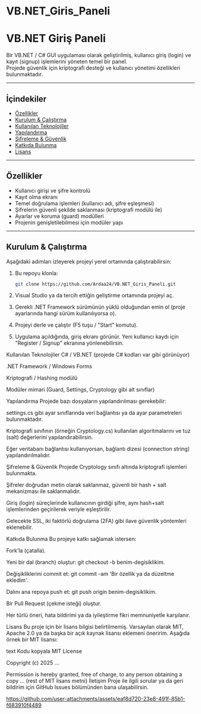 # VB.NET_Giris_Paneli
# VB.NET Giriş Paneli

Bir VB.NET / C# GUI uygulaması olarak geliştirilmiş, kullanıcı giriş (login) ve kayıt (signup) işlemlerini yöneten temel bir panel.  
Projede güvenlik için kriptografi desteği ve kullanıcı yönetimi özellikleri bulunmaktadır.

---

## İçindekiler

- [Özellikler](#özellikler)  
- [Kurulum & Çalıştırma](#kurulum--çalıştırma)  
- [Kullanılan Teknolojiler](#kullanılan-teknolojiler)  
- [Yapılandırma](#yapılandırma)  
- [Şifreleme & Güvenlik](#şifreleme--güvenlik)  
- [Katkıda Bulunma](#katkıda-bulunma)  
- [Lisans](#lisans)

---

## Özellikler

- Kullanıcı girişi ve şifre kontrolü  
- Kayıt olma ekranı  
- Temel doğrulama işlemleri (kullanıcı adı, şifre eşleşmesi)  
- Şifrelerin güvenli şekilde saklanması (kriptografi modülü ile)  
- Ayarlar ve koruma (guard) modülleri  
- Projenin genişletilebilmesi için modüler yapı  

---

## Kurulum & Çalıştırma

Aşağıdaki adımları izleyerek projeyi yerel ortamında çalıştırabilirsin:

1. Bu repoyu klonla:
   ```bash
   git clone https://github.com/Ardaa24/VB.NET_Giris_Paneli.git
2. Visual Studio ya da tercih ettiğin geliştirme ortamında projeyi aç.

3. Gerekli .NET Framework sürümünün yüklü olduğundan emin ol (proje ayarlarında hangi sürüm kullanılıyorsa o).

4. Projeyi derle ve çalıştır (F5 tuşu / "Start" komutu).

5. Uygulama açıldığında, giriş ekranı görünür. Yeni kullanıcı kaydı için "Register / Signup" ekranına yönlenebilirsin.

Kullanılan Teknolojiler
C# / VB.NET (projede C# kodları var gibi görünüyor)

.NET Framework / Windows Forms

Kriptografi / Hashing modülü

Modüler mimari (Guard, Settings, Cryptology gibi alt sınıflar)

Yapılandırma
Projede bazı dosyaların yapılandırılması gerekebilir:

settings.cs gibi ayar sınıflarında veri bağlantısı ya da ayar parametreleri bulunmaktadır.

Kriptografi sınıfının (örneğin Cryptology.cs) kullanılan algoritmalarını ve tuz (salt) değerlerini yapılandırabilirsin.

Eğer veritabanı bağlantısı kullanıyorsan, bağlantı dizesi (connection string) yapılandırılmalıdır.

Şifreleme & Güvenlik
Projede Cryptology sınıfı altında kriptografi işlemleri bulunmakta.

Şifreler doğrudan metin olarak saklanmaz, güvenli bir hash + salt mekanizması ile saklanmalıdır.

Giriş (login) süreçlerinde kullanıcının girdiği şifre, aynı hash+salt işlemlerinden geçirilerek veriyle eşleştirilir.

Gelecekte SSL, iki faktörlü doğrulama (2FA) gibi ilave güvenlik yöntemleri eklenebilir.

Katkıda Bulunma
Bu projeye katkı sağlamak istersen:

Fork’la (çatalla).

Yeni bir dal (branch) oluştur: git checkout -b benim-degisiklikim.

Değişikliklerini commit et: git commit -am 'Bir özellik ya da düzeltme ekledim'.

Dalını ana repoya push et: git push origin benim-degisiklikim.

Bir Pull Request (çekme isteği) oluştur.

Her türlü öneri, hata bildirimi ya da iyileştirme fikri memnuniyetle karşılanır.

Lisans
Bu proje için bir lisans bilgisi belirtilmemiş.
Varsayılan olarak MIT, Apache 2.0 ya da başka bir açık kaynak lisansı eklemeni öneririm.
Aşağıda örnek bir MIT lisansı:

text
Kodu kopyala
MIT License

Copyright (c) 2025 …

Permission is hereby granted, free of charge, to any person obtaining a copy
… (rest of MIT lisans metni)
İletişim
Proje ile ilgili sorular ya da geri bildirim için GitHub Issues bölümünden bana ulaşabilirsin.


https://github.com/user-attachments/assets/eaf8d720-23e8-491f-85b1-f683910f4489

